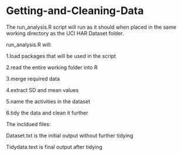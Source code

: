 # Getting-and-Cleaning-Data

The run_analysis.R script will run as it should when placed in the same working directory as the UCI HAR Dataset folder.

run_analysis.R will:

1.load packages that will be used in the script

2.read the entire working folder into R

3.merge required data

4.extract SD and mean values

5.name the activities in the dataset

6.tidy the data and clean it further

The incldued files:

Dataset.txt is the initial output without further tidying

Tidydata.text is final output after tidying
